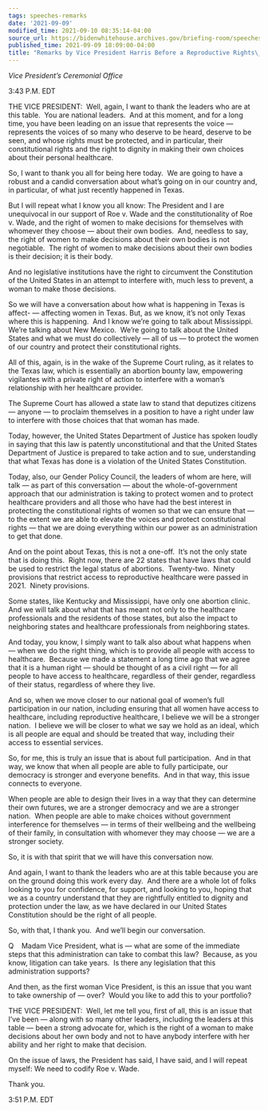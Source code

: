 ```yaml
---
tags: speeches-remarks
date: '2021-09-09'
modified_time: 2021-09-10 08:35:14-04:00
source_url: https://bidenwhitehouse.archives.gov/briefing-room/speeches-remarks/2021/09/09/remarks-by-vice-president-harris-before-a-reproductive-rights-roundtable/
published_time: 2021-09-09 18:09:00-04:00
title: "Remarks by Vice President Harris Before a Reproductive Rights\_Roundtable"
---
```

 
*Vice President’s Ceremonial Office*

3:43 P.M. EDT  
  
THE VICE PRESIDENT:  Well, again, I want to thank the leaders who are at
this table.  You are national leaders.  And at this moment, and for a
long time, you have been leading on an issue that represents the voice —
represents the voices of so many who deserve to be heard, deserve to be
seen, and whose rights must be protected, and in particular, their
constitutional rights and the right to dignity in making their own
choices about their personal healthcare.   
  
So, I want to thank you all for being here today.  We are going to have
a robust and a candid conversation about what’s going on in our country
and, in particular, of what just recently happened in Texas.   
  
But I will repeat what I know you all know: The President and I are
unequivocal in our support of Roe v. Wade and the constitutionality of
Roe v. Wade, and the right of women to make decisions for themselves
with whomever they choose — about their own bodies.  And, needless to
say, the right of women to make decisions about their own bodies is not
negotiable.  The right of women to make decisions about their own bodies
is their decision; it is their body.   
  
And no legislative institutions have the right to circumvent the
Constitution of the United States in an attempt to interfere with, much
less to prevent, a woman to make those decisions.  
  
So we will have a conversation about how what is happening in Texas is
affect- — affecting women in Texas. But, as we know, it’s not only Texas
where this is happening.  And I know we’re going to talk about
Mississippi.  We’re talking about New Mexico.  We’re going to talk about
the United States and what we must do collectively — all of us — to
protect the women of our country and protect their constitutional
rights.  
  
All of this, again, is in the wake of the Supreme Court ruling, as it
relates to the Texas law, which is essentially an abortion bounty law,
empowering vigilantes with a private right of action to interfere with a
woman’s relationship with her healthcare provider.  
  
The Supreme Court has allowed a state law to stand that deputizes
citizens — anyone — to proclaim themselves in a position to have a right
under law to interfere with those choices that that woman has made.  
  
Today, however, the United States Department of Justice has spoken
loudly in saying that this law is patently unconstitutional and that the
United States Department of Justice is prepared to take action and to
sue, understanding that what Texas has done is a violation of the United
States Constitution.  
  
Today, also, our Gender Policy Council, the leaders of whom are here,
will talk — as part of this conversation — about the whole-of-government
approach that our administration is taking to protect women and to
protect healthcare providers and all those who have had the best
interest in protecting the constitutional rights of women so that we can
ensure that — to the extent we are able to elevate the voices and
protect constitutional rights — that we are doing everything within our
power as an administration to get that done.  
  
And on the point about Texas, this is not a one-off.  It’s not the only
state that is doing this.  Right now, there are 22 states that have laws
that could be used to restrict the legal status of abortions. 
Twenty-two.  Ninety provisions that restrict access to reproductive
healthcare were passed in 2021.  Ninety provisions.   
  
Some states, like Kentucky and Mississippi, have only one abortion
clinic.  And we will talk about what that has meant not only to the
healthcare professionals and the residents of those states, but also the
impact to neighboring states and healthcare professionals from
neighboring states.   
  
And today, you know, I simply want to talk also about what happens when
— when we do the right thing, which is to provide all people with access
to healthcare.  Because we made a statement a long time ago that we
agree that it is a human right — should be thought of as a civil right —
for all people to have access to healthcare, regardless of their gender,
regardless of their status, regardless of where they live.  
  
And so, when we move closer to our national goal of women’s full
participation in our nation, including ensuring that all women have
access to healthcare, including reproductive healthcare, I believe we
will be a stronger nation.  I believe we will be closer to what we say
we hold as an ideal, which is all people are equal and should be treated
that way, including their access to essential services.  
  
So, for me, this is truly an issue that is about full participation. 
And in that way, we know that when all people are able to fully
participate, our democracy is stronger and everyone benefits.  And in
that way, this issue connects to everyone.  
  
When people are able to design their lives in a way that they can
determine their own futures, we are a stronger democracy and we are a
stronger nation.  When people are able to make choices without
government interference for themselves — in terms of their wellbeing and
the wellbeing of their family, in consultation with whomever they may
choose — we are a stronger society.   
  
So, it is with that spirit that we will have this conversation now.  
  
And again, I want to thank the leaders who are at this table because you
are on the ground doing this work every day.  And there are a whole lot
of folks looking to you for confidence, for support, and looking to you,
hoping that we as a country understand that they are rightfully entitled
to dignity and protection under the law, as we have declared in our
United States Constitution should be the right of all people.  
  
So, with that, I thank you.  And we’ll begin our conversation.  
  
Q    Madam Vice President, what is — what are some of the immediate
steps that this administration can take to combat this law?  Because, as
you know, litigation can take years.  Is there any legislation that this
administration supports?   
  
And then, as the first woman Vice President, is this an issue that you
want to take ownership of — over?  Would you like to add this to your
portfolio?  
  
THE VICE PRESIDENT:  Well, let me tell you, first of all, this is an
issue that I’ve been — along with so many other leaders, including the
leaders at this table — been a strong advocate for, which is the right
of a woman to make decisions about her own body and not to have anybody
interfere with her ability and her right to make that decision.  
  
On the issue of laws, the President has said, I have said, and I will
repeat myself: We need to codify Roe v. Wade.  
  
Thank you. 

3:51 P.M. EDT  
